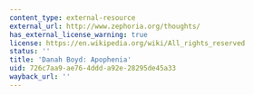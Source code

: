 ```yaml
---
content_type: external-resource
external_url: http://www.zephoria.org/thoughts/
has_external_license_warning: true
license: https://en.wikipedia.org/wiki/All_rights_reserved
status: ''
title: 'Danah Boyd: Apophenia'
uid: 726c7aa9-ae76-4ddd-a92e-28295de45a33
wayback_url: ''
---
```

